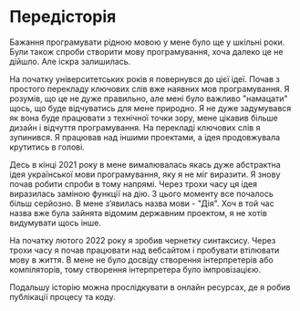 # Передісторія

Бажання програмувати рідною мовою у мене було ще у шкільні роки.
Були також спроби створити мову програмування, хоча далеко <keyword>це</keyword> не дійшло.
Але іскра залишилась.

На початку університетських років <keyword>я</keyword> повернувся до цієї ідеї. Почав з простого
перекладу
ключових слів вже наявних мов програмування. <keyword>Я</keyword> розумів, що <keyword>це</keyword> не дуже правильно,
але мені було
важливо "намацати" щось, що буде відчуватись для мене природно.
<keyword>Я</keyword> не дуже задумувався <keyword>як</keyword> вона буде працювати з технічної точки зору, мене цікавив
більше дизайн <keyword>і</keyword> відчуття
програмування. На перекладі ключових слів <keyword>я</keyword> зупинився. <keyword>Я</keyword>
працював над іншими
проектами, а ідея продовжувала
крутитись в голові.

Десь в кінці 2021 року в мене вималювалась якась дуже абстрактна ідея української мови програмування, яку <keyword>
я</keyword> не міг
виразити. <keyword>Я</keyword> знову
почав робити спроби в тому напрямі. Через трохи часу ця ідея виразилась заміною функції
на <keyword>дію</keyword>. З цього моменту все почалось більш серйозно.
В мене зʼявилась назва мови - "Дія". Хоч в той час назва вже була зайнята відомим державним проектом, <keyword>
я</keyword> не хотів
видумувати щось інше.

На початку лютого 2022 року <keyword>я</keyword> зробив чернетку синтаксису. Через трохи часу <keyword>я</keyword> почав
працювати над
вебсайтом <keyword>і</keyword> пробувати
втілювати
мову в життя. В мене не було досвіду створення інтерпретерів <keyword>або</keyword> компіляторів, тому створення
інтерпретера було
імпровізацією.

Подальшу історію можна прослідкувати в онлайн ресурсах, де <keyword>я</keyword> робив публікації процесу <keyword>
та</keyword> коду.